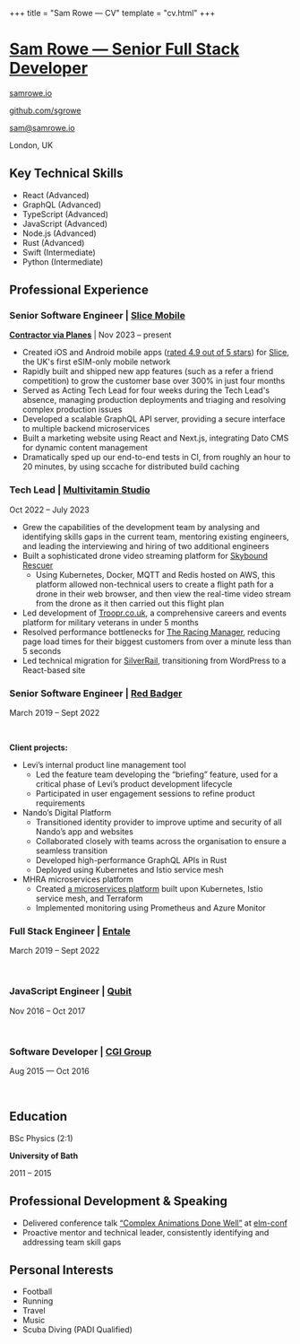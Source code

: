 +++
title = "Sam Rowe — CV"
template = "cv.html"
+++

# [Sam Rowe — Senior Full Stack Developer](https://samrowe.io/)

<div class="pt-2 space-y-3">

[samrowe.io](https://samrowe.io/)

[github.com/sgrowe](https://github.com/sgrowe/)

[sam@samrowe.io](mailto:sam@samrowe.io)

London, UK

</div>

<!-- ## Professional Summary

A versatile full stack developer with 10+ years of experience delivering innovative technical solutions across retail, finance, hospitality, and public sector industries. Proven track record of leading complex software projects, mentoring teams, and driving technical excellence through cutting-edge technologies and strategic problem-solving. Adept at bridging technical complexity with business needs, with a strong background in microservices, cloud infrastructure, and mobile application development. -->

## Key Technical Skills

- React <span class="opacity-80 font-light">(Advanced)</span>
- GraphQL <span class="opacity-80 font-light">(Advanced)</span>
- TypeScript <span class="opacity-80 font-light">(Advanced)</span>
- JavaScript <span class="opacity-80 font-light">(Advanced)</span>
- Node.js <span class="opacity-80 font-light">(Advanced)</span>
- Rust <span class="opacity-80 font-light">(Advanced)</span>
- Swift <span class="opacity-80 font-light">(Intermediate)</span>
- Python <span class="opacity-80 font-light">(Intermediate)</span>

## Professional Experience

### Senior Software Engineer | [Slice Mobile](https://slicemobile.com/)

**[Contractor via Planes](https://www.planes.studio/)** | Nov 2023 – present

- Created iOS and Android mobile apps ([rated <span class="lining-nums">4.9 out of 5</span> stars](https://apps.apple.com/gb/app/slice-mobile/id6470301393)) for [Slice](https://slicemobile.com), the UK's first eSIM-only mobile network
- Rapidly built and shipped new app features (such as a refer a friend competition) to grow the customer base over 300% in just four months
- Served as Acting Tech Lead for four weeks during the Tech Lead's absence, managing production deployments and triaging and resolving complex production issues
- Developed a scalable GraphQL API server, providing a secure interface to multiple backend microservices
- Built a marketing website using React and Next.js, integrating Dato CMS for dynamic content management
- Dramatically sped up our end-to-end tests in CI, from roughly an hour to 20 minutes, by using sccache for distributed build caching

### Tech Lead | [Multivitamin Studio](https://multivitamin.studio/)

Oct 2022 – July 2023

- Grew the capabilities of the development team by analysing and identifying skills gaps in the current team, mentoring existing engineers, and leading the interviewing and hiring of two additional engineers
- Built a sophisticated drone video streaming platform for [Skybound Rescuer](https://skyboundrescuerproject.com/)
  - Using Kubernetes, Docker, MQTT and Redis hosted on AWS, this platform allowed non-technical users to create a flight path for a drone in their web browser, and then view the real-time video stream from the drone as it then carried out this flight plan
- Led development of [Troopr.co.uk](https://www.troopr.co.uk/), a comprehensive careers and events platform for military veterans in under 5 months
- Resolved performance bottlenecks for [The Racing Manager](https://theracingmanager.com/), reducing page load times for their biggest customers from over a minute less than 5 seconds
- Led technical migration for [SilverRail](https://silverrailtech.com/), transitioning from WordPress to a React-based site

### Senior Software Engineer | [Red Badger](https://red-badger.com/)

March 2019 – Sept 2022

<br />

**Client projects:**

- Levi’s internal product line management tool
  - Led the feature team developing the “briefing” feature, used for a critical phase of Levi’s product development lifecycle
  - Participated in user engagement sessions to refine product requirements
- Nando’s Digital Platform
  - Transitioned identity provider to improve uptime and security of all Nando’s app and websites
  - Collaborated closely with teams across the organisation to ensure a seamless transition
  - Developed high-performance GraphQL APIs in Rust
  - Deployed using Kubernetes and Istio service mesh
- MHRA microservices platform
  - Created [a microservices platform](https://github.com/MHRA/products) built upon Kubernetes, Istio service mesh, and Terraform
  - Implemented monitoring using Prometheus and Azure Monitor

<div class="break-inside-avoid-page">

### Full Stack Engineer | [Entale](https://www.dmgventures.co.uk/portfolio/dmgt-acquires-podcast-innovator-entale/)

March 2019 – Sept 2022

</div>

<br />

<div class="break-inside-avoid-page">

### JavaScript Engineer | [Qubit](https://www.coveo.com/en/company/news-releases/2021/coveo-acquires-qubit)

Nov 2016 – Oct 2017

</div>

<br />

<div class="break-inside-avoid-page">

### Software Developer | [CGI Group](https://www.cgi.com/)

Aug 2015 — Oct 2016

</div>

<br />

## Education

BSc Physics (2:1)

**University of Bath**

2011 – 2015

## Professional Development & Speaking

- Delivered conference talk [“Complex Animations Done Well”](https://youtu.be/DBVHxkMBfF4) at [elm-conf](https://2018.elm-conf.us/schedule)
- Proactive mentor and technical leader, consistently identifying and addressing team skill gaps

## Personal Interests

- Football
- Running
- Travel
- Music
- Scuba Diving (PADI Qualified)
